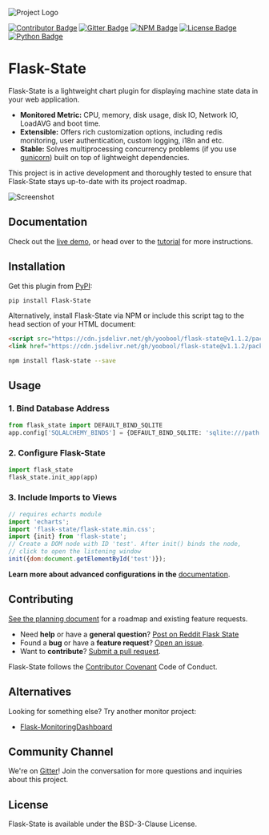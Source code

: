 ![Project Logo](https://cdn.jsdelivr.net/gh/yoobool/flask-state@1.1.2/src/flask_state/static/flask_state.png)

[![Contributor Badge](https://img.shields.io/badge/Contributions-Welcome-0059b3)](https://github.com/yoobool/flask-state/tree/master/.github/ISSUE_TEMPLATE)
[![Gitter Badge](https://img.shields.io/badge/Chat-Gitter-ff69b4.svg?label=Chat&logo=gitter)](https://gitter.im/flaskstate/community)
[![NPM Badge](https://img.shields.io/npm/v/flask-state)](https://www.npmjs.com/package/flask-state)
[![License Badge](https://img.shields.io/badge/license-BSD-green)](https://github.com/yoobool/flask-state/blob/master/LICENSE)
[![Python Badge](https://img.shields.io/badge/python-3.5%20%7C%203.6%20%7C%203.7%20%7C%203.8%20%7C%203.9-blue)](https://pypi.org/project/Flask-State/)

# Flask-State

Flask-State is a lightweight chart plugin for displaying machine state data in your web application.

* **Monitored Metric:** CPU, memory, disk usage, disk IO, Network IO, LoadAVG and boot time.
* **Extensible:** Offers rich customization options, including redis monitoring, user authentication,
custom logging, i18n and etc.
* **Stable:** Solves multiprocessing concurrency problems (if you use [gunicorn](https://gunicorn.org/))
built on top of lightweight dependencies.

This project is in active development and thoroughly tested to ensure that Flask-State
stays up-to-date with its project roadmap.

![Screenshot](https://cdn.jsdelivr.net/gh/yoobool/flask-state@1.1.2/examples/static/flask_state.png)

## Documentation

Check out the [live demo](https://flask-state.herokuapp.com/), or head over to the
[tutorial](https://github.com/yoobool/flask-state/wiki/Tutorials) for more instructions.

## Installation

Get this plugin from [PyPI](https://pip.pypa.io/en/stable/quickstart/):

```bash
pip install Flask-State
```

Alternatively, install Flask-State via NPM or include this script tag to the head
section of your HTML document:

```html
<script src="https://cdn.jsdelivr.net/gh/yoobool/flask-state@v1.1.2/packages/umd/flask-state.min.js"></script>
<link href="https://cdn.jsdelivr.net/gh/yoobool/flask-state@v1.1.2/packages/flask-state.min.css" rel="stylesheet">
```

```bash
npm install flask-state --save
```

## Usage

### 1. Bind Database Address

```python
from flask_state import DEFAULT_BIND_SQLITE
app.config['SQLALCHEMY_BINDS'] = {DEFAULT_BIND_SQLITE: 'sqlite:///path'}
```

### 2. Configure Flask-State

```python
import flask_state
flask_state.init_app(app)
```

### 3. Include Imports to Views

```javascript
// requires echarts module
import 'echarts';
import 'flask-state/flask-state.min.css';
import {init} from 'flask-state';
// Create a DOM node with ID 'test'. After init() binds the node,
// click to open the listening window
init({dom:document.getElementById('test')});
```

**Learn more about advanced configurations in the**
[documentation](https://github.com/yoobool/flask-state/wiki/Configuration).

## Contributing
[See the planning document](https://github.com/yoobool/flask-state/wiki/Tutorials#roadmap) for a roadmap and existing feature requests.

* Need **help** or have a **general question**? [Post on Reddit Flask State](https://www.reddit.com/r/FlaskState/)
* Found a **bug** or have a **feature request**? [Open an issue](https://github.com/yoobool/flask-state/issues/new).
* Want to **contribute**? [Submit a pull request](https://github.com/yoobool/flask-state/pulls).

Flask-State follows the [Contributor Covenant](https://www.contributor-covenant.org/version/1/3/0/code-of-conduct/)
Code of Conduct.

## Alternatives
Looking for something else? Try another monitor project:

* [Flask-MonitoringDashboard](https://github.com/flask-dashboard/Flask-MonitoringDashboard)

## Community Channel

We're on [Gitter](https://gitter.im/flaskstate/community)! Join the conversation
for more questions and inquiries about this project.

## License

Flask-State is available under the BSD-3-Clause License.
